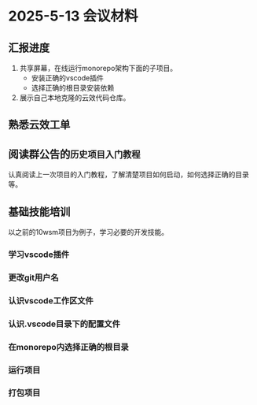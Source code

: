 # 2025-5-13 会议材料

## 汇报进度

1. 共享屏幕，在线运行monorepo架构下面的子项目。
   - 安装正确的vscode插件
   - 选择正确的根目录安装依赖
2. 展示自己本地克隆的云效代码仓库。

## 熟悉云效工单

## 阅读群公告的`历史项目入门教程`

认真阅读上一次项目的入门教程，了解清楚项目如何启动，如何选择正确的目录等。

## 基础技能培训

以之前的10wsm项目为例子，学习必要的开发技能。

### 学习vscode插件

### 更改git用户名

### 认识vscode工作区文件

### 认识.vscode目录下的配置文件

### 在monorepo内选择正确的根目录

### 运行项目

### 打包项目
